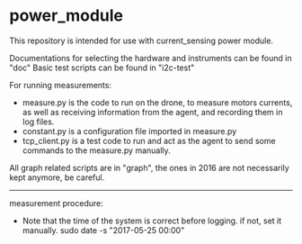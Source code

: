 # power_module
This repository is intended for use with current_sensing power module.

Documentations for selecting the hardware and instruments can be found in "doc"
Basic test scripts can be found in "i2c-test"

For running measurements:
- measure.py is the code to run on the drone, to measure motors currents, as well as receiving information from the agent, and recording them in log files.
- constant.py is a configuration file imported in measure.py
- tcp_client.py is a test code to run and act as the agent to send some commands to the measure.py manually.

All graph related scripts are in "graph", the ones in 2016 are not necessarily kept anymore, be careful.



---------------------------------------------------
measurement procedure:
* Note that the time of the system is correct before logging. if not, set it manually.
sudo date -s "2017-05-25 00:00"

